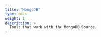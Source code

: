 ```yaml
---
title: "MongoDB"
type: docs
weight: 1
description: >
  Tools that work with the MongoDB Source.
---
```

